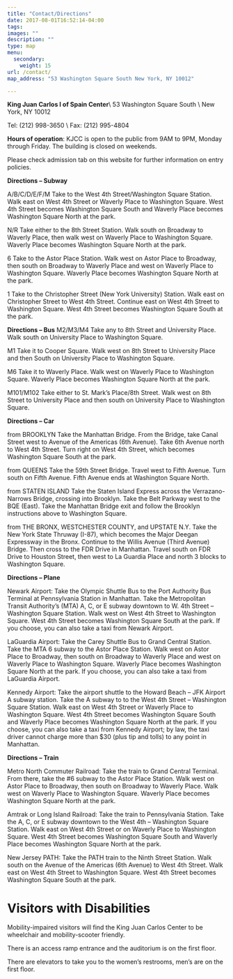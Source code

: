 ```yaml
---
title: "Contact/Directions"
date: 2017-08-01T16:52:14-04:00
tags:
images: ""
description: ""
type: map
menu:
  secondary:
    weight: 15
url: /contact/
map_address: "53 Washington Square South New York, NY 10012"

---
```


**King Juan Carlos I of Spain Center**\\
53 Washington Square South \\
New York, NY 10012

Tel: (212) 998-3650 \\
Fax: (212) 995-4804

**Hours of operation**:
KJCC is open to the public from 9AM to 9PM, Monday through Friday. The building is closed on weekends.

Please check admission tab on this website for further information on entry policies.

**Directions – Subway**

A/B/C/D/E/F/M
Take to the West 4th Street/Washington Square Station. Walk east on West 4th Street or Waverly Place to Washington Square. West 4th Street becomes Washington Square South and Waverly Place becomes Washington Square North at the park.

N/R
Take either to the 8th Street Station. Walk south on Broadway to Waverly Place, then walk west on Waverly Place to Washington Square. Waverly Place becomes Washington Square North at the park.

6
Take to the Astor Place Station. Walk west on Astor Place to Broadway, then south on Broadway to Waverly Place and west on Waverly Place to Washington Square. Waverly Place becomes Washington Square North at the park.

1
Take to the Christopher Street (New York University) Station. Walk east on Christopher Street to West 4th Street. Continue east on West 4th Street to Washington Square. <span class="lastone">West 4th Street becomes Washington Square South at the park.</span>

**Directions – Bus**
M2/M3/M4
Take any to 8th Street and University Place. Walk south on University Place to Washington Square.

M1
Take it to Cooper Square. Walk west on 8th Street to University Place and then South on University Place to Washington Square.

M6
Take it to Waverly Place. Walk west on Waverly Place to Washington Square. Waverly Place becomes Washington Square North at the park.

M101/M102
Take either to St. Mark’s Place/8th Street. Walk west on 8th Street to University Place and then south on University Place to Washington Square.

**Directions – Car**

from BROOKLYN
Take the Manhattan Bridge. From the Bridge, take Canal Street west to Avenue of the Americas (6th Avenue). Take 6th Avenue north to West 4th Street. Turn right on West 4th Street, which becomes Washington Square South at the park.

from QUEENS
Take the 59th Street Bridge. Travel west to Fifth Avenue. Turn south on Fifth Avenue. Fifth Avenue ends at Washington Square North.

from STATEN ISLAND
Take the Staten Island Express across the Verrazano-Narrows Bridge, crossing into Brooklyn. Take the Belt Parkway west to the BQE (East). Take the Manhattan Bridge exit and follow the Brooklyn instructions above to Washington Square.

from THE BRONX, WESTCHESTER COUNTY, and UPSTATE N.Y.
Take the New York State Thruway (I-87), which becomes the Major Deegan Expressway in the Bronx. Continue to the Willis Avenue (Third Avenue) Bridge. Then cross to the FDR Drive in Manhattan. Travel south on FDR Drive to Houston Street, then west to La Guardia Place and north 3 blocks to Washington Square.

**Directions – Plane**

Newark Airport:
Take the Olympic Shuttle Bus to the Port Authority Bus Terminal at Pennsylvania Station in Manhattan. Take the Metropolitan Transit Authority’s (MTA) A, C, or E subway downtown to W. 4th Street – Washington Square Station. Walk west on West 4th Street to Washington Square. West 4th Street becomes Washington Square South at the park. If you choose, you can also take a taxi from Newark Airport.

LaGuardia Airport:
Take the Carey Shuttle Bus to Grand Central Station. Take the MTA 6 subway to the Astor Place Station. Walk west on Astor Place to Broadway, then south on Broadway to Waverly Place and west on Waverly Place to Washington Square. Waverly Place becomes Washington Square North at the park. If you choose, you can also take a taxi from LaGuardia Airport.

Kennedy Airport:
Take the airport shuttle to the Howard Beach – JFK Airport A subway station. Take the A subway to to the West 4th Street – Washington Square Station. Walk east on West 4th Street or Waverly Place to Washington Square. West 4th Street becomes Washington Square South and Waverly Place becomes Washington Square North at the park. If you choose, you can also take a taxi from Kennedy Airport; by law, the taxi driver cannot charge more than $30 (plus tip and tolls) to any point in Manhattan.

**Directions – Train**

Metro North Commuter Railroad:
Take the train to Grand Central Terminal. From there, take the #6 subway to the Astor Place Station. Walk west on Astor Place to Broadway, then south on Broadway to Waverly Place. Walk west on Waverly Place to Washington Square. Waverly Place becomes Washington Square North at the park.

Amtrak or Long Island Railroad:
Take the train to Pennsylvania Station. Take the A, C, or E subway downtown to the West 4th – Washington Square Station. Walk east on West 4th Street or on Waverly Place to Washington Square. West 4th Street becomes Washington Square South and Waverly Place becomes Washington Square North at the park.

New Jersey PATH:
Take the PATH train to the Ninth Street Station. Walk south on the Avenue of the Americas (6th Avenue) to West 4th Street. Walk east on West 4th Street to Washington Square. West 4th Street becomes Washington Square South at the park.


# Visitors with Disabilities


Mobility-impaired visitors will find the King Juan Carlos Center to be wheelchair and mobility-scooter friendly.

There is an access ramp entrance and the auditorium is on the first floor.

There are elevators to take you to the women’s restrooms, men’s are on the first floor.
